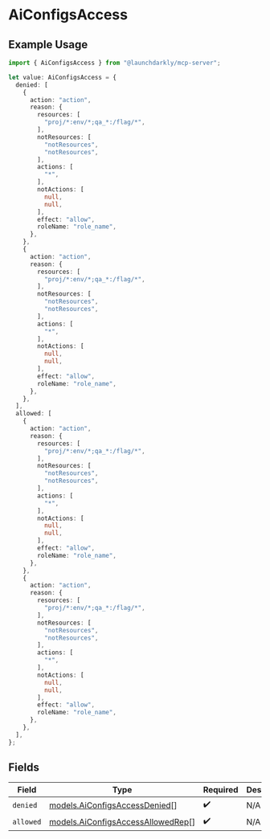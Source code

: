 # AiConfigsAccess

## Example Usage

```typescript
import { AiConfigsAccess } from "@launchdarkly/mcp-server";

let value: AiConfigsAccess = {
  denied: [
    {
      action: "action",
      reason: {
        resources: [
          "proj/*:env/*;qa_*:/flag/*",
        ],
        notResources: [
          "notResources",
          "notResources",
        ],
        actions: [
          "*",
        ],
        notActions: [
          null,
          null,
        ],
        effect: "allow",
        roleName: "role_name",
      },
    },
    {
      action: "action",
      reason: {
        resources: [
          "proj/*:env/*;qa_*:/flag/*",
        ],
        notResources: [
          "notResources",
          "notResources",
        ],
        actions: [
          "*",
        ],
        notActions: [
          null,
          null,
        ],
        effect: "allow",
        roleName: "role_name",
      },
    },
  ],
  allowed: [
    {
      action: "action",
      reason: {
        resources: [
          "proj/*:env/*;qa_*:/flag/*",
        ],
        notResources: [
          "notResources",
          "notResources",
        ],
        actions: [
          "*",
        ],
        notActions: [
          null,
          null,
        ],
        effect: "allow",
        roleName: "role_name",
      },
    },
    {
      action: "action",
      reason: {
        resources: [
          "proj/*:env/*;qa_*:/flag/*",
        ],
        notResources: [
          "notResources",
          "notResources",
        ],
        actions: [
          "*",
        ],
        notActions: [
          null,
          null,
        ],
        effect: "allow",
        roleName: "role_name",
      },
    },
  ],
};
```

## Fields

| Field                                                                        | Type                                                                         | Required                                                                     | Description                                                                  |
| ---------------------------------------------------------------------------- | ---------------------------------------------------------------------------- | ---------------------------------------------------------------------------- | ---------------------------------------------------------------------------- |
| `denied`                                                                     | [models.AiConfigsAccessDenied](../models/aiconfigsaccessdenied.md)[]         | :heavy_check_mark:                                                           | N/A                                                                          |
| `allowed`                                                                    | [models.AiConfigsAccessAllowedRep](../models/aiconfigsaccessallowedrep.md)[] | :heavy_check_mark:                                                           | N/A                                                                          |